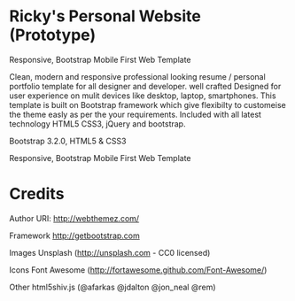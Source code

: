 Ricky's Personal Website (Prototype)
====

Responsive, Bootstrap Mobile First Web Template

Clean, modern and responsive professional looking resume / personal portfolio template for all designer and developer. well crafted Designed for user experience on mulit devices like desktop, laptop, smartphones. This template is built on Bootstrap framework which give flexibilty to customeise the theme easly as per the your requirements. Included with all latest technology HTML5 CSS3, jQuery and bootstrap.


Bootstrap 3.2.0, HTML5 & CSS3

Responsive, Bootstrap Mobile First Web Template
#
Credits
=======  
Author URI: http://webthemez.com/

Framework  http://getbootstrap.com

Images	Unsplash (http://unsplash.com - CC0 licensed) 

Icons	Font Awesome (http://fortawesome.github.com/Font-Awesome/)

Other	html5shiv.js (@afarkas @jdalton @jon_neal @rem)

